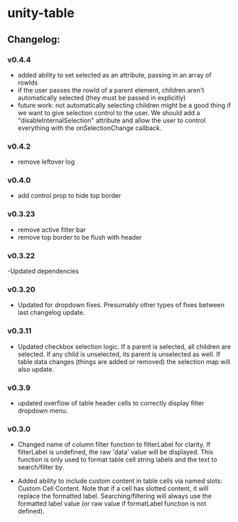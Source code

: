 # unity-table

## Changelog:

### v0.4.4
- added ability to set selected as an attribute, passing in an array of rowIds
- if the user passes the rowId of a parent element, children aren't automatically selected (they must be passed in explicitly)
- future work: not automatically selecting children might be a good thing if we want to give selection control to the user. We should add a "disableInternalSelection" attribute and allow the user to control everything with the onSelectionChange callback.

### v0.4.2
- remove leftover log

### v0.4.0
- add control prop to hide top border

### v0.3.23
- remove active filter bar
- remove top border to be flush with header

### v0.3.22
-Updated dependencies

### v0.3.20
- Updated for dropdown fixes. Presumably other types of fixes between last changelog update.

### v0.3.11
- Updated checkbox selection logic. If a parent is selected, all children are selected. If any child is unselected, its parent is unselected as well. If table data changes (things are added or removed) the selection map will also update.

### v0.3.9
- updated overflow of table header cells to correctly display filter dropdown menu.

### v0.3.0
- Changed name of column filter function to filterLabel for clarity. If filterLabel is undefined, the raw 'data' value will be displayed. This function is only used to format table cell string labels and the text to search/filter by.

- Added ability to include custom content in table cells via named slots: <unity-table><span slot="uniqueCellId">Custom Cell Content</span></unity-table>. Note that if a cell has slotted content, it will replace the formatted label. Searching/filtering will always use the formatted label value (or raw value if formatLabel function is not defined).
